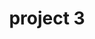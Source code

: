 ---
layout: page
title: project 3
description: a project that redirects to another website
img: assets/img/asgard.jpg
redirect: https://unsplash.com
importance: 3
category: work
---